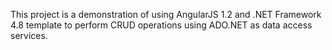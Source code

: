 This project is a demonstration of using AngularJS 1.2 and .NET Framework 4.8 template to perform CRUD operations using ADO.NET as data access services.
